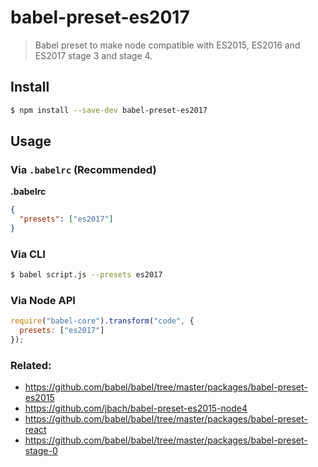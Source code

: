 # babel-preset-es2017

> Babel preset to make node compatible with ES2015, ES2016 and ES2017 stage 3 and stage 4.

## Install

```sh
$ npm install --save-dev babel-preset-es2017
```

## Usage

### Via `.babelrc` (Recommended)

**.babelrc**

```json
{
  "presets": ["es2017"]
}
```

### Via CLI

```sh
$ babel script.js --presets es2017 
```

### Via Node API

```javascript
require("babel-core").transform("code", {
  presets: ["es2017"]
});
```

### Related:
- https://github.com/babel/babel/tree/master/packages/babel-preset-es2015
- https://github.com/jbach/babel-preset-es2015-node4
- https://github.com/babel/babel/tree/master/packages/babel-preset-react
- https://github.com/babel/babel/tree/master/packages/babel-preset-stage-0
